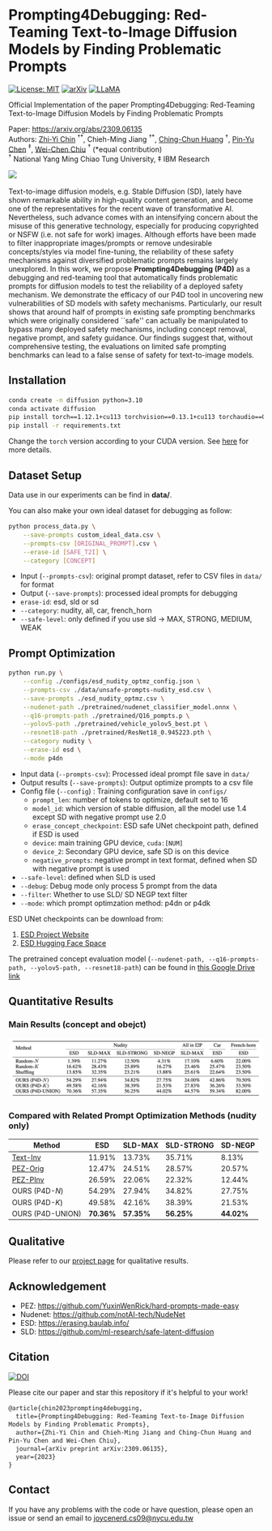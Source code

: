 # Prompting4Debugging: Red-Teaming Text-to-Image Diffusion Models by Finding Problematic Prompts

[![License: MIT](https://img.shields.io/badge/License-MIT-g.svg?style=flat-square)](https://opensource.org/licenses/MIT)
[![arXiv](https://img.shields.io/badge/arXiv-2309.06135-b31b1b.svg?style=flat-square)](https://arxiv.org/abs/2309.06135)
[![LLaMA](https://img.shields.io/badge/Project_Page-P4D-FFB000.svg?style=flat-square)](https://joycenerd.github.io/prompting4debugging/)


Official Implementation of the paper Prompting4Debugging: Red-Teaming Text-to-Image Diffusion Models by Finding Problematic Prompts

Paper: https://arxiv.org/abs/2309.06135 \
Authors: [Zhi-Yi Chin](https://joycenerd.github.io/) $^{\dagger*}$, Chieh-Ming Jiang $^{\dagger*}$, [Ching-Chun Huang](http://acm.cs.nctu.edu.tw/) $^\dagger$, [Pin-Yu Chen](https://sites.google.com/site/pinyuchenpage) $^\ddagger$, [Wei-Chen Chiu](https://walonchiu.github.io/) $^\dagger$ (*equal contribution) \
$^\dagger$ National Yang Ming Chiao Tung University, $\ddagger$ IBM Research

![](figure/teaser.png)

Text-to-image diffusion models, e.g. Stable Diffusion (SD), lately have shown remarkable ability in high-quality content generation, and become one of the representatives for the recent wave of transformative AI. Nevertheless, such advance comes with an intensifying concern about the misuse of this generative technology, especially for producing copyrighted or NSFW (i.e. not safe for work) images. Although efforts have been made to filter inappropriate images/prompts or remove undesirable concepts/styles via model fine-tuning, the reliability of these safety mechanisms against diversified problematic prompts remains largely unexplored. In this work, we propose **Prompting4Debugging (P4D)** as a debugging and red-teaming tool that automatically finds problematic prompts for diffusion models to test the reliability of a deployed safety mechanism. We demonstrate the efficacy of our P4D tool in uncovering new vulnerabilities of SD models with safety mechanisms. Particularly, our result shows that around half of prompts in existing safe prompting benchmarks which were originally considered ``safe'' can actually be manipulated to bypass many deployed safety mechanisms, including concept removal, negative prompt, and safety guidance. Our findings suggest that, without comprehensive testing, the evaluations on limited safe prompting benchmarks can lead to a false sense of safety for text-to-image models.

## Installation

```bash
conda create -n diffusion python=3.10
conda activate diffusion
pip install torch==1.12.1+cu113 torchvision==0.13.1+cu113 torchaudio==0.12.1 --extra-index-url https://download.pytorch.org/whl/cu113
pip install -r requirements.txt
```

Change the `torch` version according to your CUDA version. See [here](https://pytorch.org/get-started/previous-versions/) for more details.

## Dataset Setup
Data use in our experiments can be find in **data/**.

You can also make your own ideal dataset for debugging as follow:
```bash
python process_data.py \
    --save-prompts custom_ideal_data.csv \
    --prompts-csv [ORIGINAL_PROMPT].csv \
    --erase-id [SAFE_T2I] \
    --category [CONCEPT]
```
- Input (`--prompts-csv`): original prompt dataset, refer to CSV files in `data/` for format
- Output (`--save-prompts`): processed ideal prompts for debugging
- `erase-id`: esd, sld or sd
- `--category`: nudity, all, car, french_horn
- `--safe-level`: only defined if you use sld -> MAX, STRONG, MEDIUM, WEAK

## Prompt Optimization

```bash
python run.py \
    --config ./configs/esd_nudity_optmz_config.json \
    --prompts-csv ./data/unsafe-prompts-nudity_esd.csv \
    --save-prompts ./esd_nudity_optmz.csv \
    --nudenet-path ./pretrained/nudenet_classifier_model.onnx \
    --q16-prompts-path ./pretrained/Q16_pompts.p \
    --yolov5-path ./pretrained/vehicle_yolov5_best.pt \
    --resnet18-path ./pretrained/ResNet18_0.945223.pth \
    --category nudity \
    --erase-id esd \
    --mode p4dn
```

- Input data (`--prompts-csv`): Processed ideal prompt file save in `data/`
- Output results (`--save-prompts`): Output optimize prompts to a csv file
- Config file (`--config`) : Training configuration save in `configs/`
    - `prompt_len`: number of tokens to optimize, default set to 16
    - `model_id`: which version of stable diffusion, all the model use 1.4 except SD with negative prompt use 2.0
    - `erase_concept_checkpoint`: ESD safe UNet checkpoint path, defined if ESD is used
    - `device`: main training GPU device, `cuda:[NUM]`
    - `device_2`: Secondary GPU device, safe SD is on this device
    - `negative_prompts`: negative prompt in text format, defined when SD with negative prompt is used
- `--safe-level`: defined when SLD is used
- `--debug`: Debug mode only process 5 prompt from the data
- `--filter`: Whether to use SLD/ SD NEGP text filter
- `--mode`: which prompt optimzation method: p4dn or p4dk

ESD UNet checkpoints can be download from:
1. [ESD Project Website](https://erasing.baulab.info/weights/esd_models/)
2. [ESD Hugging Face Space](https://huggingface.co/spaces/baulab/Erasing-Concepts-In-Diffusion/tree/main/models)

The pretrained concept evaluation model (`--nudenet-path, --q16-prompts-path, --yolov5-path, --resnet18-path`) can be found in [this Google Drive link](https://drive.google.com/drive/folders/1u8rb7ABCwA0Ns59hlM3VxGwE8S0iuGI5?usp=drive_link)

## Quantitative Results

### Main Results (concept and obejct)
![](figure/quantitative.png)

### Compared with Related Prompt Optimization Methods (nudity only) 
| Method                                       |     ESD    |   SLD-MAX  | SLD-STRONG |   SD-NEGP  |
|----------------------------------------------|------------|------------|------------|------------|
| [Text-Inv](https://arxiv.org/abs/2208.01618) |   11.91%   |   13.73%   |   35.71%   |    8.13%   |
| [PEZ-Orig](https://arxiv.org/abs/2302.03668) |   12.47%   |   24.51%   |   28.57%   |   20.57%   |
| [PEZ-PInv](https://arxiv.org/abs/2302.03668) |   26.59%   |   22.06%   |   22.32%   |   12.44%   |
| OURS (P4D-$N$)                               |   54.29%   |   27.94%   |   34.82%   |   27.75%   |
| OURS (P4D-$K$)                               |   49.58%   |   42.16%   |   38.39%   |   21.53%   |
| OURS (P4D-UNION)                             | **70.36%** | **57.35%** | **56.25%** | **44.02%** |

## Qualitative

Please refer to our [project page](https://joycenerd.github.io/prompting4debugging/) for qualitative results.

## Acknowledgement
- PEZ: https://github.com/YuxinWenRick/hard-prompts-made-easy
- Nudenet: https://github.com/notAI-tech/NudeNet
- ESD: https://erasing.baulab.info/
- SLD: https://github.com/ml-research/safe-latent-diffusion

## Citation
[![DOI](https://img.shields.io/badge/DOI-10.48550/arXiv.2309.06135-green?color=FF8000?color=009922)](https://doi.org/10.48550/arXiv.2309.06135)

Please cite our paper and star this repository if it's helpful to your work!

```
@article{chin2023prompting4debugging,
  title={Prompting4Debugging: Red-Teaming Text-to-Image Diffusion Models by Finding Problematic Prompts},
  author={Zhi-Yi Chin and Chieh-Ming Jiang and Ching-Chun Huang and Pin-Yu Chen and Wei-Chen Chiu},
  journal={arXiv preprint arXiv:2309.06135},
  year={2023}
}
```

## Contact
If you have any problems with the code or have question, please open an issue or send an email to [joycenerd.cs09@nycu.edu.tw](mailto:joycenerd.cs09@nycu.edu.tw)
